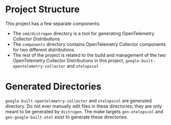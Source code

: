 # Project Structure

This project has a few separate components:

* The `cmd/distrogen` directory is a tool for generating OpenTelemetry Collector Distributions
* The `components` directory contains OpenTelemetry Collector components for two different distributions
* The rest of the project is related to the build and management of the two OpenTelemetry Collector Distributions in this project, `google-built-opentelemetry-collector` and `otelopscol`

# Generated Directories

`google-built-opentelemetry-collector` and `otelopscol` are generated directory. Do not ever manually edit files in these directories; they are only meant to be generated by `distrogen`. The make targets `gen-otelopscol` and `gen-google-built-otel` exist to generate these directories.